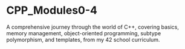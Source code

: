 # CPP_Modules0-4
A comprehensive journey through the world of C++, covering basics, memory management, object-oriented programming, subtype polymorphism, and templates, from my 42 school curriculum.
